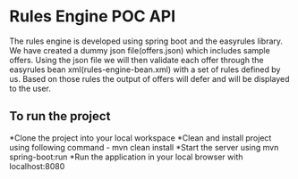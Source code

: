 Rules Engine POC API
====================

The rules engine is developed using spring boot and the easyrules library. We have created a dummy json file(offers.json) which includes sample offers. Using the json file we will then validate each offer through the easyrules bean xml(rules-engine-bean.xml) with a set of rules defined by us. Based on those rules the output of offers will defer and will be displayed to the user.    



To run the project
------------------
*Clone the project into your local workspace
*Clean and install project using following command - mvn clean install
*Start the server using mvn spring-boot:run
*Run the application in your local browser with localhost:8080




